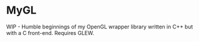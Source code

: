 # MyGL
WIP - Humble beginnings of my OpenGL wrapper library written in C++ but with a C front-end. Requires GLEW. 

